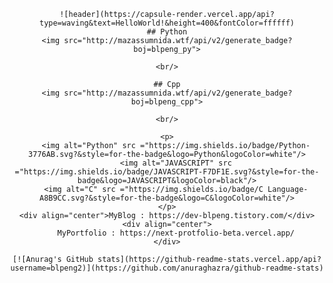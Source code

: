 <div align="center">

    ![header](https://capsule-render.vercel.app/api?type=waving&text=HelloWorld!&height=400&fontColor=ffffff)
    ## Python
    <img src="http://mazassumnida.wtf/api/v2/generate_badge?boj=blpeng_py">

    <br/>

    ## Cpp
    <img src="http://mazassumnida.wtf/api/v2/generate_badge?boj=blpeng_cpp">

    <br/>

    <p>
        <img alt="Python" src ="https://img.shields.io/badge/Python-3776AB.svg?&style=for-the-badge&logo=Python&logoColor=white"/>
        <img alt="JAVASCRIPT" src ="https://img.shields.io/badge/JAVASCRIPT-F7DF1E.svg?&style=for-the-badge&logo=JAVASCRIPT&logoColor=black"/>
        <img alt="C" src ="https://img.shields.io/badge/C Language-A8B9CC.svg?&style=for-the-badge&logo=C&logoColor=white"/>
    </p>
    <div align="center">MyBlog : https://dev-blpeng.tistory.com/</div>
    <div align="center">
        MyPortfolio : https://next-protfolio-beta.vercel.app/
    </div>

    [![Anurag's GitHub stats](https://github-readme-stats.vercel.app/api?username=blpeng2)](https://github.com/anuraghazra/github-readme-stats)


</div>
